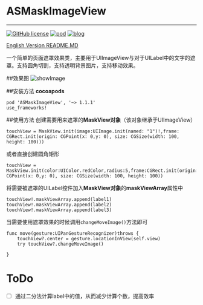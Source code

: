 # ASMaskImageView

---

[![GitHub license](https://img.shields.io/badge/license-Apache%202-blue.svg)](https://raw.githubusercontent.com/zkh90644/ASMaskImageView/master/LICENSE)
[![pod](https://img.shields.io/badge/pod-v1.0.1-brightgreen.svg)](https://cocoapods.org/pods/ASMaskImageView)
[![blog](https://img.shields.io/badge/blog-%E7%AE%80%E4%B9%A6-orange.svg)](http://www.jianshu.com/users/b863d709977d/latest_articles)

[English Version README.MD](https://github.com/zkh90644/ASMaskImageView/blob/master/README_English.md)

一个简单的页面遮罩效果类，主要用于UIImageView与对于UILabel中的文字的遮罩。支持圆角切割，支持透明背景图片，支持移动效果。

##效果图
![showImage](https://github.com/zkh90644/ASMaskImageView/blob/master/Resource/show.gif)


##安装方法
**cocoapods**

```
pod 'ASMaskImageView', '~> 1.1.1'
use_frameworks!
```
##使用方法
创建需要用来遮罩的**MaskView对象**（该对象继承于UIImageView）

```
touchView = MaskView.init(image:UIImage.init(named: "1")!,frame: CGRect.init(origin: CGPoint(x: 0,y: 0), size: CGSize(width: 100, height: 100)))
```
或者直接创建圆角矩形

```
touchView = MaskView.init(color:UIColor.redColor,radius:5,frame:CGRect.init(origin: CGPoint(x: 0,y: 0), size: CGSize(width: 100, height: 100))
```



将需要被遮罩的UILabel控件加入**MaskView对象**的**maskViewArray**属性中

```
touchView!.maskViewArray.append(label1)
touchView!.maskViewArray.append(label2)
touchView!.maskViewArray.append(label3)
```
当需要使用遮罩效果的时候调用`changeMoveImage()`方法即可

```
func move(gesture:UIPanGestureRecognizer)throws {
    touchView?.center = gesture.locationInView(self.view)
    try touchView?.changeMoveImage()
        
}
```

# ToDo

-[ ] 通过二分法计算label中的值，从而减少计算个数，提高效率